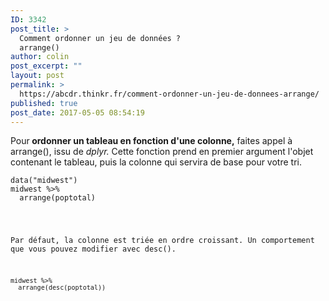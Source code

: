 ```yaml
---
ID: 3342
post_title: >
  Comment ordonner un jeu de données ?
  arrange()
author: colin
post_excerpt: ""
layout: post
permalink: >
  https://abcdr.thinkr.fr/comment-ordonner-un-jeu-de-donnees-arrange/
published: true
post_date: 2017-05-05 08:54:19
---
```

Pour<strong> ordonner un tableau en fonction d'une colonne,</strong> faites appel à arrange(), issu de <em>dplyr.</em> Cette fonction prend en premier argument l'objet contenant le tableau, puis la colonne qui servira de base pour votre tri.
<pre><code>data("midwest")
midwest %&gt;%
  arrange(poptotal)</pre>
Par défaut, la colonne est triée en ordre croissant. Un comportement que vous pouvez modifier avec desc().
<pre><code>midwest %&gt;%
  arrange(desc(poptotal))</pre>